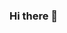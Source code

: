### Hi there 👋

<!--
**Kinshuk0/kinshuk0** is a ✨ _special_ ✨ repository because its `README.md` (this file) appears on your GitHub profile.

Here are some ideas to get you started:

- 🔭 I’m currently working on quantum physics
- 🌱 I’m currently learning ML,DSA,DMRG
- 👯 I’m looking to collaborate on Anything related to my domain
- 🤔 I’m looking for help with ML
- 💬 Ask me about Anything
- 📫 How to reach me: 007kinshuk@gmail.com
- 😄 Pronouns: ...
- ⚡ Fun fact: I have adam 
-->
